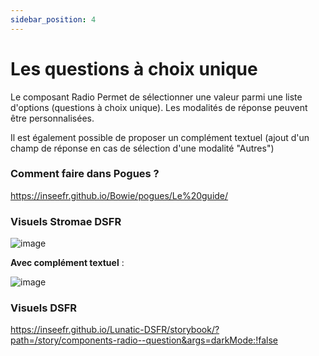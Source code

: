 ```yaml
---
sidebar_position: 4
---
```


# Les questions à choix unique

Le composant Radio Permet de sélectionner une valeur parmi une liste d'options (questions à choix unique).
Les modalités de réponse peuvent être personnalisées.

Il est également possible de proposer un complément textuel (ajout d'un champ de réponse en cas de sélection d'une modalité "Autres")

### Comment faire dans Pogues ?

https://inseefr.github.io/Bowie/pogues/Le%20guide/

### Visuels Stromae DSFR

![image](https://github.com/InseeFr/Stromae/assets/71011059/3b1b2a89-3a34-4711-8b0d-e943703cafed)

**Avec complément textuel** :

![image](https://github.com/InseeFr/Stromae/assets/71011059/b3660c4b-e67c-48be-87e3-3a2fd3872aed)

### Visuels DSFR

https://inseefr.github.io/Lunatic-DSFR/storybook/?path=/story/components-radio--question&args=darkMode:!false
